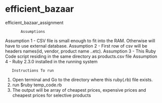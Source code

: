 # efficient_bazaar
efficient_bazaar_assignment

                                               
           Assumptions                          
                                                
 Assumption 1 - CSV file is small enough to fit into the RAM. Otherwise will have to use external database.
 Assumption 2 - First row of csv will be headers names(id, vendor, product name ..etc).
 Assumption 3 - This Ruby Code script residing in the same directory as products.csv file
 Assumption 4 - Ruby 2.3.0 installed in the running system



       Instructions To run

 1. Open terminal and Go to the directory where this ruby(.rb) file exists.
 2. run $ruby temp_code.rb 
 3. The output will be array of cheapest prices, expensive prices and cheapest prices for selective products
